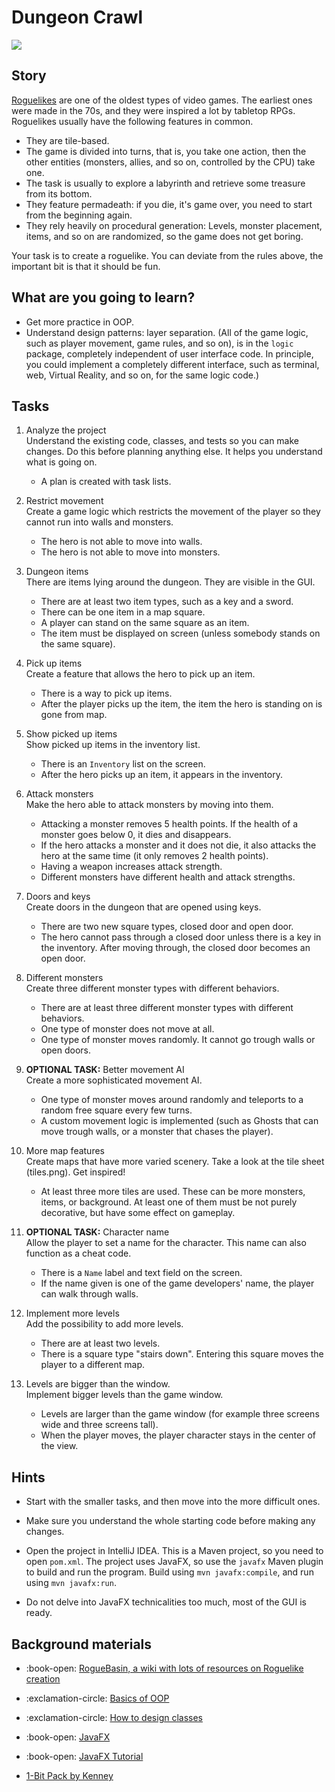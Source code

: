 
# Dungeon Crawl

![](https://i.imgur.com/T4UWj2u.gif)

## Story

[Roguelikes](https://en.wikipedia.org/wiki/Roguelike) are one of the oldest
types of video games. The earliest ones were made in the 70s, and they were inspired
a lot by tabletop RPGs. Roguelikes usually have the following features in common.

- They are tile-based.
- The game is divided into turns, that is, you take one action, then the other
  entities (monsters, allies, and so on, controlled by the CPU) take one.
- The task is usually to explore a labyrinth and retrieve some treasure from its
  bottom.
- They feature permadeath: if you die, it's game over, you need to start from the
  beginning again.
- They rely heavily on procedural generation: Levels, monster placement, items, and so on
  are randomized, so the game does not get boring.

Your task is to create a roguelike. You can deviate from the rules above,
the important bit is that it should be fun.

## What are you going to learn?

- Get more practice in OOP.
- Understand design patterns: layer separation. (All of the game logic, such as player
  movement, game rules, and so on), is in the `logic` package, completely
  independent of user interface code. In principle, you could implement a
  completely different interface, such as terminal, web, Virtual Reality, and so on, for
  the same logic code.)

## Tasks

1. Analyze the project\
   Understand the existing code, classes, and tests so you can make changes. Do this before planning anything else. It helps you understand what is going on.
   - A plan is created with task lists.

2. Restrict movement\
   Create a game logic which restricts the movement of the player so they cannot run into walls and monsters.
    - The hero is not able to move into walls.
    - The hero is not able to move into monsters.

3. Dungeon items\
There are items lying around the dungeon. They are visible in the GUI. 
   - There are at least two item types, such as a key and a sword.
   - There can be one item in a map square.
   - A player can stand on the same square as an item.
   - The item must be displayed on screen (unless somebody stands on the same square).

4. Pick up items\
Create a feature that allows the hero to pick up an item.
   - There is a way to pick up items.
   - After the player picks up the item, the item the hero is standing on is gone from map.

5. Show picked up items\
   Show picked up items in the inventory list.
   - There is an `Inventory` list on the screen.
   - After the hero picks up an item, it appears in the inventory.

6. Attack monsters\
   Make the hero able to attack monsters by moving into them.
   - Attacking a monster removes 5 health points. If the health of a monster goes below 0, it dies and disappears.
   - If the hero attacks a monster and it does not die, it also attacks the hero at the same time (it only removes 2 health points).
   - Having a weapon increases attack strength.
   - Different monsters have different health and attack strengths.

7. Doors and keys\
   Create doors in the dungeon that are opened using keys.
   - There are two new square types, closed door and open door.
   - The hero cannot pass through a closed door unless there is a key in the inventory. After moving through, the closed door becomes an open door.

8. Different monsters\
   Create three different monster types with different behaviors.
    - There are at least three different monster types with different behaviors.
    - One type of monster does not move at all.
    - One type of monster moves randomly. It cannot go trough walls or open doors.

9. **OPTIONAL TASK:** Better movement AI\
   Create a more sophisticated movement AI.
    - One type of monster moves around randomly and teleports to a random free square every few turns.
    - A custom movement logic is implemented (such as Ghosts that can move trough walls, or a monster that chases the player).

10. More map features\
    Create maps that have more varied scenery. Take a look at the tile sheet (tiles.png). Get inspired!
    - At least three more tiles are used. These can be more monsters, items, or background. At least one of them must be not purely decorative, but have some effect on gameplay.

11. **OPTIONAL TASK:** Character name\
    Allow the player to set a name for the character. This name can also function as a cheat code.
    - There is a `Name` label and text field on the screen.
    - If the name given is one of the game developers' name, the player can walk through walls.

12. Implement more levels\
    Add the possibility to add more levels.
    - There are at least two levels.
    - There is a square type "stairs down". Entering this square moves the player to a different map.

13. Levels are bigger than the window.\
    Implement bigger levels than the game window.
    - Levels are larger than the game window (for example three screens wide and three screens tall).
    - When the player moves, the player character stays in the center of the view.

## Hints
- Start with the smaller tasks, and then move into the more difficult ones.
- Make sure you understand the whole starting code before making any changes.

- Open the project in IntelliJ IDEA. This is a Maven project, so you need to
  open `pom.xml`. The project uses JavaFX, so use the `javafx` Maven plugin to
  build and run the program. Build using `mvn javafx:compile`, and run using `mvn javafx:run`.
- Do not delve into JavaFX technicalities too much, most of the GUI is ready.

## Background materials
- :book-open: [RogueBasin, a wiki with lots of resources on Roguelike creation](http://roguebasin.com/index.php?title=Articles)
- :exclamation-circle: [Basics of OOP](pages/oop/basics-of-object-oriented-programming.md)

- :exclamation-circle: [How to design classes](pages/java/how-to-design-classes.md)
- :book-open: [JavaFX](https://en.wikipedia.org/wiki/JavaFX)
- :book-open: [JavaFX Tutorial](http://tutorials.jenkov.com/javafx/index.html)

- [1-Bit Pack by Kenney](https://kenney.nl/assets/bit-pack)
